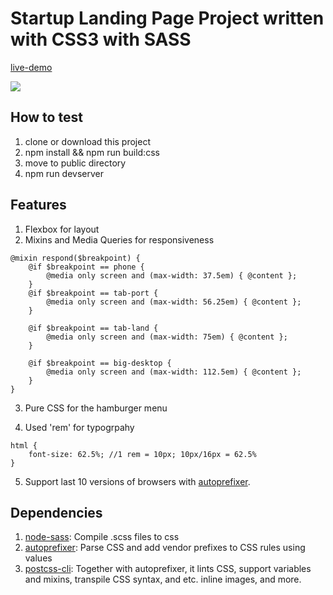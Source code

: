 # Startup Landing Page Project written with CSS3 with SASS

[live-demo](https://moogun.github.io/startup-landing)

![](https://media.giphy.com/media/61ScR441CmXv6m8RAt/giphy.gif)

## How to test
1. clone or download this project
2. npm install && npm run build:css
3. move to public directory
4. npm run devserver

## Features
1. Flexbox for layout
2. Mixins and Media Queries for responsiveness
```
@mixin respond($breakpoint) {
    @if $breakpoint == phone {
        @media only screen and (max-width: 37.5em) { @content };
    }
    @if $breakpoint == tab-port {
        @media only screen and (max-width: 56.25em) { @content };
    }

    @if $breakpoint == tab-land {
        @media only screen and (max-width: 75em) { @content };
    }

    @if $breakpoint == big-desktop {
        @media only screen and (max-width: 112.5em) { @content };
    }
}
```
3. Pure CSS for the hamburger menu


4. Used 'rem' for typogrpahy
```
html {
    font-size: 62.5%; //1 rem = 10px; 10px/16px = 62.5%
}
```

5. Support last 10 versions of browsers with [autoprefixer](https://github.com/postcss/autoprefixer).


## Dependencies
1. [node-sass](https://github.com/sass/node-sass): Compile .scss files to css
2. [autoprefixer](https://github.com/postcss/autoprefixer): Parse CSS and add vendor prefixes to CSS rules using values
3. [postcss-cli](https://github.com/postcss/postcss-cli): Together with autoprefixer, it lints CSS, support variables and mixins, transpile CSS syntax, and etc. inline images, and more.
